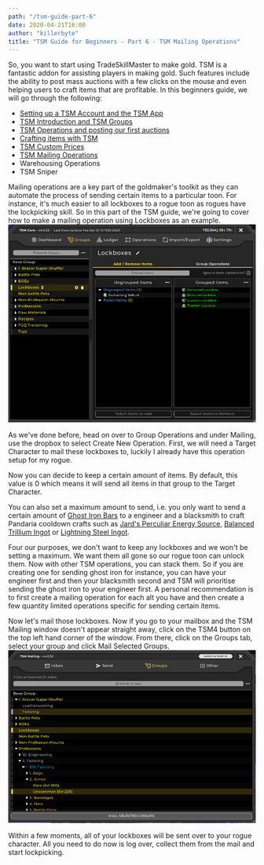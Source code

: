 ```yaml
---
path: "/tsm-guide-part-6"
date: 2020-04-21T16:00
author: "killerbyte"
title: "TSM Guide for Beginners - Part 6 - TSM Mailing Operations"
---
```


So, you want to start using TradeSkillMaster to make gold. TSM is a fantastic addon for assisting players in making gold. Such features include the ability to post mass auctions with a few clicks on the mouse and even helping users to craft items that are profitable. In this beginners guide, we will go through the following:
 - [Setting up a TSM Account and the TSM App](/tsm-guide-part-1)
 - [TSM Introduction and TSM Groups](/tsm-guide-part-2)
 - [TSM Operations and posting our first auctions](/tsm-guide-part-3)
 - [Crafting items with TSM](./tsm-guide-part-4)
 - [TSM Custom Prices](./tsm-guide-part-5)
 - [TSM Mailing Operations](./tsm-guide-part-6)
 - Warehousing Operations
 - TSM Sniper

Mailing operations are a key part of the goldmaker's toolkit as they can automate the process of sending certain items to a particular toon. For instance, it's much easier to all lockboxes to a rogue toon as rogues have the lockpicking skill. So in this part of the TSM guide, we're going to cover how to make a mailing operation using Lockboxes as an example.
![My current collection of lockboxes...by no means complete](./tsmLockboxes.png)

As we've done before, head on over to Group Operations and under Mailing, use the dropbox to select Create New Operation. First, we will need a Target Character to mail these lockboxes to, luckily I already have this operation setup for my rogue. 

Now you can decide to keep a certain amount of items. By default, this value is 0 which means it will send all items in that group to the Target Character. 

You can also set a maximum amount to send, i.e. you only want to send a certain amount of [Ghost Iron Bars](https://www.wowhead.com/item=72096) to a engineer and a blacksmith to craft Pandaria cooldown crafts such as [Jard's Perculiar Energy Source](https://www.wowhead.com/item=94113/), [Balanced Trillium Ingot](https://www.wowhead.com/item=98717/) or [Lightning Steel Ingot](https://www.wowhead.com/item=94111/).

Four our purposes, we don't want to keep any lockboxes and we won't be setting a maximum. We want them all gone so our rogue toon can unlock them. Now with other TSM operations, you can stack them. So if you are creating one for sending ghost iron for instance, you can have your engineer first and then your blacksmith second and TSM will prioritise sending the ghost iron to your engineer first. A personal recommendation is to first create a mailing operation for each alt you have and then create a few quantity limited operations specific for sending certain items. 

Now let's mail those lockboxes. Now if you go to your mailbox and the TSM Mailing window doesn't appear straight away, click on the TSM4 button on the top left hand corner of the window. From there, click on the Groups tab, select your group and click Mail Selected Groups.
![I use these for completing my enchant shuffle](./tsmMailingGroups.png)

Within a few moments, all of your lockboxes will be sent over to your rogue character. All you need to do now is log over, collect them from the mail and start lockpicking.